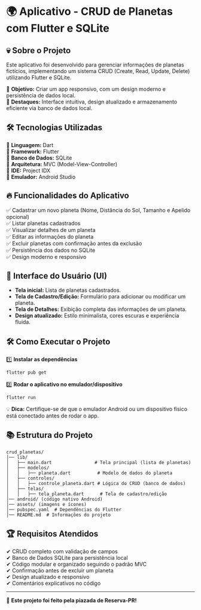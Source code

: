 # 🌍 Aplicativo - CRUD de Planetas com Flutter e SQLite

## 💀 Sobre o Projeto
Este aplicativo foi desenvolvido para gerenciar informações de planetas fictícios, implementando um sistema CRUD (Create, Read, Update, Delete) utilizando Flutter e SQLite.

🔹 **Objetivo:** Criar um app responsivo, com um design moderno e persistência de dados local.  
🔹 **Destaques:** Interface intuitiva, design atualizado e armazenamento eficiente via banco de dados local.

## 🛠️ Tecnologias Utilizadas
📌 **Linguagem:** Dart  
📌 **Framework:** Flutter  
📌 **Banco de Dados:** SQLite  
📌 **Arquitetura:** MVC (Model-View-Controller)  
📌 **IDE:** Project IDX  
📌 **Emulador:** Android Studio  

## 🔥 Funcionalidades do Aplicativo
✅ Cadastrar um novo planeta (Nome, Distância do Sol, Tamanho e Apelido opcional)  
✅ Listar planetas cadastrados  
✅ Visualizar detalhes de um planeta  
✅ Editar as informações do planeta  
✅ Excluir planetas com confirmação antes da exclusão  
✅ Persistência dos dados no SQLite  
✅ Design moderno e responsivo  

## 🎨 Interface do Usuário (UI)
- **Tela inicial:** Lista de planetas cadastrados.  
- **Tela de Cadastro/Edição:** Formulário para adicionar ou modificar um planeta.  
- **Tela de Detalhes:** Exibição completa das informações de um planeta.  
- **Design atualizado:** Estilo minimalista, cores escuras e experiência fluida.  

## 🛠️ Como Executar o Projeto
1️⃣ **Instalar as dependências**  
```sh
flutter pub get
```
2️⃣ **Rodar o aplicativo no emulador/dispositivo**  
```sh
flutter run
```
💡 **Dica:** Certifique-se de que o emulador Android ou um dispositivo físico está conectado antes de rodar o app.

## 📚 Estrutura do Projeto
```
crud_planetas/
│── lib/
│   ├── main.dart                # Tela principal (lista de planetas)
│   ├── modelos/
│   │   ├── planeta.dart          # Modelo de dados do planeta
│   ├── controles/
│   │   ├── controle_planeta.dart # Lógica do CRUD (banco de dados)
│   ├── telas/
│   │   ├── tela_planeta.dart      # Tela de cadastro/edição
│── android/ (código nativo Android)
│── assets/ (imagens e ícones)
│── pubspec.yaml  # Dependências do Flutter
│── README.md  # Informações do projeto
```

## 🏆 Requisitos Atendidos
✔ CRUD completo com validação de campos  
✔ Banco de Dados SQLite para persistência local  
✔ Código modular e organizado seguindo o padrão MVC  
✔ Confirmação antes de excluir um planeta  
✔ Design atualizado e responsivo  
✔ Comentários explicativos no código  

---  
🚀 **Este projeto foi feito pela piazada de Reserva-PR!**  
